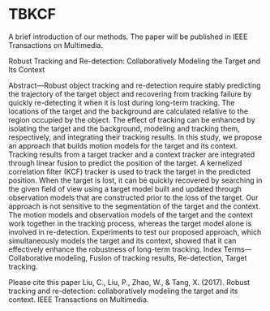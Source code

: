 # TBKCF
A brief introduction of our methods.
The paper will be published in IEEE Transactions on Multimedia.

Robust Tracking and Re-detection:
Collaboratively Modeling the Target and Its Context

Abstract—Robust object tracking and re-detection require stably predicting the trajectory of the target object and recovering
from tracking failure by quickly re-detecting it when it is lost during long-term tracking. The locations of the target and the
background are calculated relative to the region occupied by the object. The effect of tracking can be enhanced by isolating
the target and the background, modeling and tracking them, respectively, and integrating their tracking results. In this study,
we propose an approach that builds motion models for the target and its context. Tracking results from a target tracker and a
context tracker are integrated through linear fusion to predict the position of the target. A kernelized correlation filter (KCF)
tracker is used to track the target in the predicted position. When the target is lost, it can be quickly recovered by searching
in the given field of view using a target model built and updated through observation models that are constructed prior to the loss
of the target. Our approach is not sensitive to the segmentation of the target and the context. The motion models and observation
models of the target and the context work together in the tracking process, whereas the target model alone is involved in
re-detection. Experiments to test our proposed approach, which simultaneously models the target and its context, showed that it
can effectively enhance the robustness of long-term tracking. 
Index Terms—Collaborative modeling, Fusion of tracking results, Re-detection, Target tracking.


Please cite this paper
Liu, C., Liu, P., Zhao, W., & Tang, X. (2017). Robust tracking and re-detection: collaboratively modeling the target and its context. IEEE Transactions on Multimedia.
